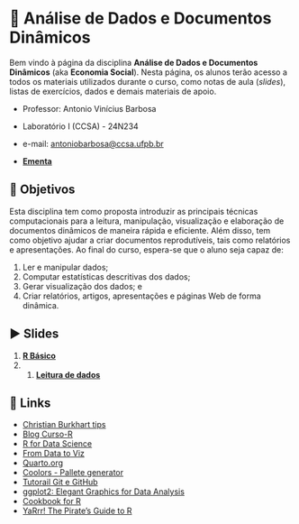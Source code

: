 # :rocket: Análise de Dados e Documentos Dinâmicos 



Bem vindo à página da disciplina **Análise de Dados e Documentos Dinâmicos** (aka **Economia Social**).
Nesta página, os alunos terão acesso a todos os materiais utilizados durante o curso, como notas de aula (*slides*), listas de exercícios, dados e demais materiais de apoio.

* Professor: Antonio Vinícius Barbosa

* Laboratório I (CCSA) - 24N234

* e-mail: antoniobarbosa@ccsa.ufpb.br

* [**Ementa**](https://github.com/aviniciusbb/documentos_dinamicos/blob/main/ementa/Ementa_MESP.pdf)


## 🎯 Objetivos

Esta disciplina tem como proposta introduzir as principais técnicas computacionais para a leitura, manipulação, visualização e elaboração de documentos dinâmicos de maneira rápida e eficiente.  Além disso, tem como objetivo ajudar a criar documentos reprodutíveis, tais como relatórios e apresentações. Ao final do curso, espera-se que o aluno seja capaz de: 

1. Ler e manipular dados; 
2. Computar estatísticas descritivas dos dados; 
3. Gerar visualização dos dados; e 
4. Criar relatórios, artigos, apresentações e páginas Web de forma dinâmica.

## :arrow_forward: Slides

1. [**R Básico**](https://raw.githack.com/aviniciusbb/documentos_dinamicos/main/slides/slides_01.html)
2. 1. [**Leitura de dados**](https://raw.githack.com/aviniciusbb/documentos_dinamicos/main/slides/slides_02.html)


## :link: Links

- [Christian Burkhart tips](https://twitter.com/ChBurkhart)
- [Blog Curso-R](https://blog.curso-r.com/)
- [R for Data Science](https://r4ds.had.co.nz/)
- [From Data to Viz](https://www.data-to-viz.com/)
- [Quarto.org](https://quarto.org/)
- [Coolors - Pallete generator](https://coolors.co/)
- [Tutorail Git e GitHub](https://beatrizmilz.github.io/RLadies-Git-RStudio-2019/#1)
- [ggplot2: Elegant Graphics for Data Analysis](https://ggplot2-book.org/)
- [Cookbook for R](http://www.cookbook-r.com/)
- [YaRrr! The Pirate’s Guide to R](https://bookdown.org/ndphillips/YaRrr/)
